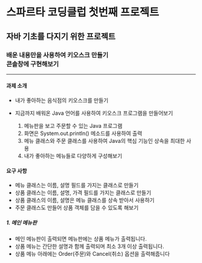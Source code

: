 <h1>스파르타 코딩클럽 첫번째 프로젝트</h1>
<h2>자바 기초를 다지기 위한 프로젝트</h2>
<h3>배운 내용만을 사용하여 키오스크 만들기 <br/> 콘솔창에 구현해보기</h3>

---

#### 과제 소개

- 내가 좋아하는 음식점의 키오스크를 만들기 <br/>
- 지금까지 배워온 Java 언어를 사용하여 키오스크 프로그램을 만들어보기 <br/>

  1. 메뉴판을 보고 주문할 수 있는 Java 프로그램 <br/>
  2. 화면은 System.out.println() 메소드를 사용하여 출력 <br/>
  3. 메뉴 클래스와 주문 클래스를 사용하여 Java의 핵심 기능인 상속을 최대한 사용 <br/>
  4. 내가 좋아하는 메뉴들로 다양하게 구성해보기 <br/>

#### 요구 사항

- 메뉴 클래스는 이름, 설명 필드를 가지는 클래스로 만들기
- 상품 클래스는 이름, 설명, 가격 필드를 가지는 클래스로 만들기
- 상품 클래스의 이름, 설명은 메뉴 클래스를 상속 받아서 사용하기
- 주문 클래스도 만들어 상품 객체를 담을 수 있도록 해보기

##### 1. 메인 메뉴판
- 메인 메뉴판이 출력되면 메뉴판에는 상품 메뉴가 출력됩니다.
- 상품 메뉴는 간단한 설명과 함께 출력되며 최소 3개 이상 출력됩니다.
- 상품 메뉴 아래에는 Order(주문)와 Cancel(취소) 옵션을 출력해줍니다
